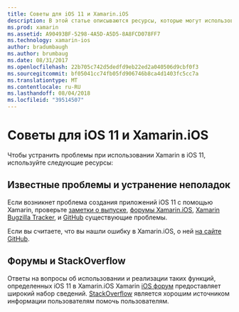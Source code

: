 ```yaml
---
title: Советы для iOS 11 и Xamarin.iOS
description: В этой статье описываются ресурсы, которые могут использоваться для устранения неполадок при разработке приложений Xamarin.iOS. В нем описывается создание отчетов об ошибках, заметок о выпуске, в блоге Xamarin выпуски и варианты поддержки.
ms.prod: xamarin
ms.assetid: A90493BF-5298-4A5D-A5D5-8A8FCD078FF7
ms.technology: xamarin-ios
author: bradumbaugh
ms.author: brumbaug
ms.date: 08/31/2017
ms.openlocfilehash: 22b705c742d5dedfd9eb22ed2a040506d9cbf0f3
ms.sourcegitcommit: bf05041cc74fb05fd906746b8ca4d1403fc5cc7a
ms.translationtype: MT
ms.contentlocale: ru-RU
ms.lasthandoff: 08/04/2018
ms.locfileid: "39514507"
---
```

# <a name="troubleshooting-tips-for-ios-11-and-xamarinios"></a>Советы для iOS 11 и Xamarin.iOS

Чтобы устранить проблемы при использовании Xamarin в iOS 11, используйте следующие ресурсы:

## <a name="known-issues-and-troubleshooting"></a>Известные проблемы и устранение неполадок

Если возникнет проблема создания приложений iOS 11 с помощью Xamarin, проверьте [заметки о выпуске](http://releases.xamarin.com/), [форумы Xamarin.iOS](https://forums.xamarin.com/categories/ios), [Xamarin Bugzilla Tracker](https://bugzilla.xamarin.com/query.cgi?product=iOS), и [ GitHub](https://github.com/xamarin/xamarin-macios/issues) существующие проблемы.

Если вы считаете, что вы нашли ошибку в Xamarin.iOS, о ней [на сайте GitHub](https://github.com/xamarin/xamarin-macios/issues).

## <a name="forums-and-stackoverflow"></a>Форумы и StackOverflow

Ответы на вопросы об использовании и реализации таких функций, определенных iOS 11 в Xamarin.iOS Xamarin [iOS форум](http://forums.xamarin.com/categories/ios) предоставляет широкий набор сведений. [StackOverflow](http://stackoverflow.com/search?tab=newest&q=xamarin) является хорошим источником информации пользователям помочь пользователям.
